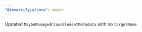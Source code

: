 ```yaml
---
"@inversifyjs/core": major
---
```


Updated `MaybeManagedClassElementMetadata` with no `targetName`
